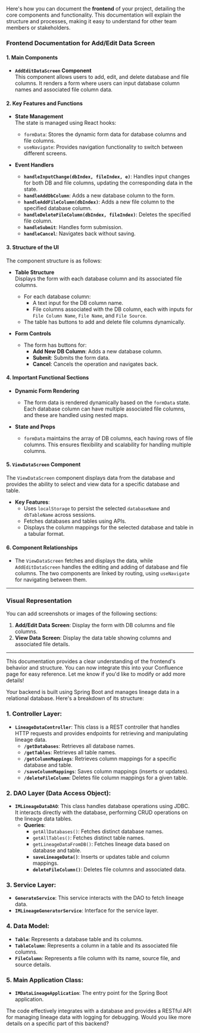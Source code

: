 Here's how you can document the **frontend** of your project, detailing the core components and functionality. This documentation will explain the structure and processes, making it easy to understand for other team members or stakeholders.

### Frontend Documentation for **Add/Edit Data Screen**

#### **1. Main Components**

- **`AddEditDataScreen` Component**  
   This component allows users to add, edit, and delete database and file columns. It renders a form where users can input database column names and associated file column data.

#### **2. Key Features and Functions**

- **State Management**  
  The state is managed using React hooks:
  - `formData`: Stores the dynamic form data for database columns and file columns.
  - `useNavigate`: Provides navigation functionality to switch between different screens.

- **Event Handlers**  
  - **`handleInputChange(dbIndex, fileIndex, e)`**: Handles input changes for both DB and file columns, updating the corresponding data in the state.
  - **`handleAddDbColumn`**: Adds a new database column to the form.
  - **`handleAddFileColumn(dbIndex)`**: Adds a new file column to the specified database column.
  - **`handleDeleteFileColumn(dbIndex, fileIndex)`**: Deletes the specified file column.
  - **`handleSubmit`**: Handles form submission.
  - **`handleCancel`**: Navigates back without saving.

#### **3. Structure of the UI**

The component structure is as follows:
- **Table Structure**  
  Displays the form with each database column and its associated file columns.  
  - For each database column:
    - A text input for the DB column name.
    - File columns associated with the DB column, each with inputs for `File Column Name`, `File Name`, and `File Source`.
  - The table has buttons to add and delete file columns dynamically.
  
- **Form Controls**  
  - The form has buttons for:
    - **Add New DB Column**: Adds a new database column.
    - **Submit**: Submits the form data.
    - **Cancel**: Cancels the operation and navigates back.

#### **4. Important Functional Sections**

- **Dynamic Form Rendering**
  - The form data is rendered dynamically based on the `formData` state. Each database column can have multiple associated file columns, and these are handled using nested maps.

- **State and Props**
  - `formData` maintains the array of DB columns, each having rows of file columns. This ensures flexibility and scalability for handling multiple columns.

#### **5. `ViewDataScreen` Component**

The `ViewDataScreen` component displays data from the database and provides the ability to select and view data for a specific database and table.

- **Key Features**:
  - Uses `localStorage` to persist the selected `databaseName` and `dbTableName` across sessions.
  - Fetches databases and tables using APIs.
  - Displays the column mappings for the selected database and table in a tabular format.

#### **6. Component Relationships**
- The `ViewDataScreen` fetches and displays the data, while `AddEditDataScreen` handles the editing and adding of database and file columns. The two components are linked by routing, using `useNavigate` for navigating between them.

---

### Visual Representation

You can add screenshots or images of the following sections:
1. **Add/Edit Data Screen**: Display the form with DB columns and file columns.
2. **View Data Screen**: Display the data table showing columns and associated file details.

---

This documentation provides a clear understanding of the frontend's behavior and structure. You can now integrate this into your Confluence page for easy reference. Let me know if you'd like to modify or add more details!




Your backend is built using Spring Boot and manages lineage data in a relational database. Here's a breakdown of its structure:

### 1. **Controller Layer:**
   - **`LineageDataController`**: This class is a REST controller that handles HTTP requests and provides endpoints for retrieving and manipulating lineage data.
     - **`/getDatabases`**: Retrieves all database names.
     - **`/getTables`**: Retrieves all table names.
     - **`/getColumnMappings`**: Retrieves column mappings for a specific database and table.
     - **`/saveColumnMappings`**: Saves column mappings (inserts or updates).
     - **`/deleteFileColumn`**: Deletes file column mappings for a given table.

### 2. **DAO Layer (Data Access Object):**
   - **`IMLineageDataDAO`**: This class handles database operations using JDBC. It interacts directly with the database, performing CRUD operations on the lineage data tables.
     - **Queries**:
       - `getAllDatabases()`: Fetches distinct database names.
       - `getAllTables()`: Fetches distinct table names.
       - `getLineageDataFromDB()`: Fetches lineage data based on database and table.
       - **`saveLineageData()`**: Inserts or updates table and column mappings.
       - **`deleteFileColumn()`**: Deletes file columns and associated data.
  
### 3. **Service Layer:**
   - **`GenerateService`**: This service interacts with the DAO to fetch lineage data.
   - **`IMLineageGeneratorService`**: Interface for the service layer.

### 4. **Data Model:**
   - **`Table`**: Represents a database table and its columns.
   - **`TableColumn`**: Represents a column in a table and its associated file columns.
   - **`FileColumn`**: Represents a file column with its name, source file, and source details.

### 5. **Main Application Class:**
   - **`IMDataLineageApplication`**: The entry point for the Spring Boot application.

The code effectively integrates with a database and provides a RESTful API for managing lineage data with logging for debugging. Would you like more details on a specific part of this backend?
